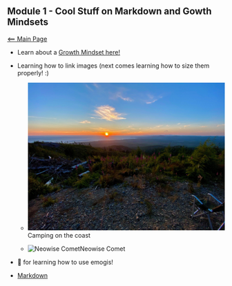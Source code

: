 ## Module 1 - Cool Stuff on Markdown and Gowth Mindsets

[<== Main Page](../README.md)

- Learn about a [Growth Mindset here!](/module1/Growth.md)

- Learning how to link images (next comes learning how to size them properly! :)

  - ![Camping on the coast](campcoast.JPG)Camping on the coast
  
  - ![Neowise Comet](neowise.jpeg)Neowise Comet

- :clap:  for learning how to use emogis!

- [Markdown](https://vbchomp.github.io/reading-notes/Markdown.md)

